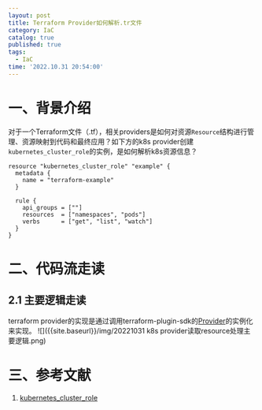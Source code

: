 ```yaml
---
layout: post
title: Terraform Provider如何解析.tr文件
category: IaC
catalog: true
published: true
tags:
  - IaC
time: '2022.10.31 20:54:00'
---
```

# 一、背景介绍
对于一个Terraform文件（.tf），相关providers是如何对资源`Resource`结构进行管理、资源映射到代码和最终应用？如下方的k8s provider创建`kubernetes_cluster_role`的实例，是如何解析k8s资源信息？

```
resource "kubernetes_cluster_role" "example" {
  metadata {
    name = "terraform-example"
  }

  rule {
    api_groups = [""]
    resources  = ["namespaces", "pods"]
    verbs      = ["get", "list", "watch"]
  }
}
```

# 二、代码流走读
## 2.1 主要逻辑走读
terraform provider的实现是通过调用terraform-plugin-sdk的[Provider](https://github.com/hashicorp/terraform-plugin-sdk/blob/b5b7dd0ab159303da4a64c94d64aeaea884c2a23/helper/schema/provider.go#L50)的实例化来实现。
![]({{site.baseurl}}/img/20221031 k8s provider读取resource处理主要逻辑.png)
# 三、参考文献
1. [kubernetes_cluster_role](https://registry.terraform.io/providers/hashicorp/kubernetes/latest/docs/resources/cluster_role)
